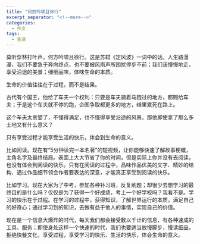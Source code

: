 ```yaml
---
title: "何妨吟啸且徐行"
excerpt_separator: "<!--more-->"
categories:
  - 作文
tags:
  - 生活
---
```


莫听穿林打叶声，何方吟啸且徐行。这是苏轼《定风波》一词中的话。人生路漫漫，我们不要急于奔向终点，也不要被风雨声所困扰停步不前；我们该慢慢地走，享受沿途的美景；细细品味，体味生命的本质。

<!--more-->

生命的价值往往在于过程，而不是结果。

古代有个国王，他给了车夫一个权利：只要是车夫骑着马跑过的地方，都赐给车夫；于是这个车夫就不停的跑，企图争取都更多的地方，结果累死在路上。

这个车夫太贪婪了，不懂得满足，也不懂得享受沿途的风景。那他即使拿了那么多土地又有什么意义？

只有享受过程才能享受生活的快乐，体会到生命的意义。

比如阅读。现在有“5分钟读完一本名著”的短视频，让你能够快速了解故事梗概，主角名字及最终结局。表面上大大节省了你的时间，但是实际上你并没有去阅读，也没有体会到阅读的快乐。只有在阅读的过程中，品味作品优美的文字、精妙的结构、通过作品细节领会作者要表达的深意，才能真正享受到阅读的快乐。

比如学习。现在大家为了中考，参加各种补习班，反复刷题；却很少去想学习的最终目的是什么吗？仅仅是为了获得一个好成绩，考上一个好学校吗？我看不是。学习的快乐在于过程。在学习的过程中，获得知识，了解世界运行的本质，满足自己的好奇心；通过学习到的知识，去做有益于他人的事情，实现自己的价值。

现在是一个信息大爆炸的时代，每天我们都会接受数以千计的信息，有各种速成的工具、服务；即使身处这样一个快速的时代，我们也要适当放慢脚步，慢读细品，拒绝快餐文化，享受过程，享受学习的快乐、生活的快乐，体会生命的意义。